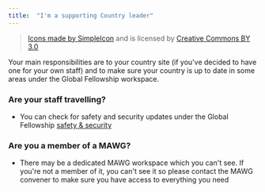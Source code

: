 ```yaml
---
title:  "I'm a supporting Country leader"
---
```

>[Icons made by SimpleIcon](http://www.flaticon.com/authors/simpleicon) and is licensed by [Creative Commons BY 3.0](http://creativecommons.org/licenses/by/3.0/)

Your main responsibilities are to your country site (if you've decided to have one for your own staff) and to make sure your country is up to date in some areas under the Global Fellowship workspace.

### Are your staff travelling? 
* You can check for safety and security updates under the Global Fellowship [safety &amp; security](https://tlmi.glasscubes.com/cube/documents/128238/453349?60)

### Are you a member of a MAWG?
* There may be a dedicated MAWG workspace which you can't see. If you're not a member of it, you can't see it so please contact the MAWG convener to make sure you have access to everything you need
